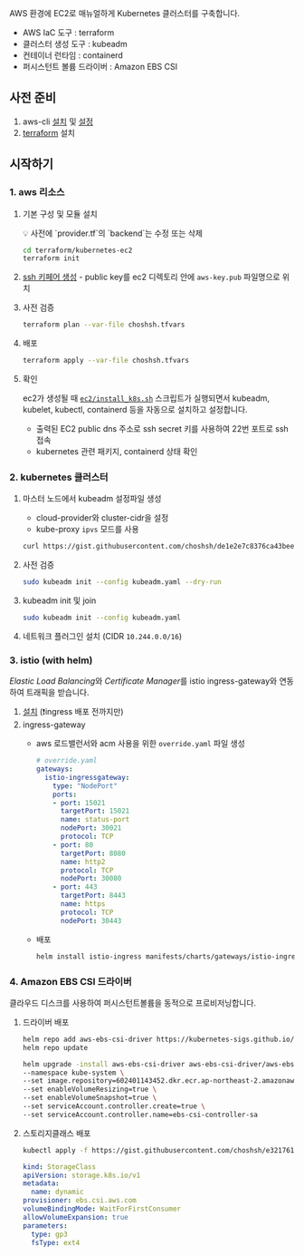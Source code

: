 AWS 환경에 EC2로 매뉴얼하게 Kubernetes 클러스터를 구축합니다.

- AWS IaC 도구 : terraform
- 클러스터 생성 도구 : kubeadm
- 컨테이너 런타임 : containerd
- 퍼시스턴트 볼륨 드라이버 : Amazon EBS CSI

## 사전 준비

1. aws-cli [설치](https://docs.aws.amazon.com/ko_kr/cli/latest/userguide/install-cliv2.html) 및 [설정](https://learn.hashicorp.com/tutorials/terraform/aws-build?in=terraform/aws-get-started#prerequisites)
2. [terraform](https://learn.hashicorp.com/tutorials/terraform/install-cli) 설치

## 시작하기

### 1. aws 리소스

1. 기본 구성 및 모듈 설치
    
    <aside>
    💡 사전에 `provider.tf`의 `backend`는 수정 또는 삭제
    
    </aside>
    
    ```bash
    cd terraform/kubernetes-ec2
    terraform init
    ```
    
2. [ssh 키페어 생성](https://www.ssh.com/academy/ssh/keygen) - public key를 ec2 디렉토리 안에 `aws-key.pub` 파일명으로 위치
3. 사전 검증
    
    ```bash
    terraform plan --var-file choshsh.tfvars
    ```
    
4. 배포
    
    ```bash
    terraform apply --var-file choshsh.tfvars
    ```
    
5. 확인
    
    ec2가 생성될 때  [`ec2/install_k8s.sh`](https://github.com/choshsh/devops-study/blob/master/terraform/kubernetes-ec2/ec2/install_k8s.sh) 스크립트가  실행되면서  kubeadm, kubelet, kubectl, containerd 등을 자동으로 설치하고 설정합니다.
    
    - 출력된 EC2 public dns 주소로 ssh secret 키를 사용하여 22번 포트로 ssh 접속
    - kubernetes 관련 패키지, containerd 상태 확인

### 2. kubernetes 클러스터

1. 마스터 노드에서 kubeadm 설정파일 생성
    - cloud-provider와 cluster-cidr을 설정
    - kube-proxy `ipvs` 모드를 사용
    
    ```bash
    curl https://gist.githubusercontent.com/choshsh/de1e2e7c8376ca43bee25fec033bac4d/raw/kubeadm.yaml >kubeadm.yaml
    ```
    
2. 사전 검증
    
    ```bash
    sudo kubeadm init --config kubeadm.yaml --dry-run
    ```
    
3. kubeadm init 및 join
    
    ```bash
    sudo kubeadm init --config kubeadm.yaml
    ```
    
4. 네트워크 플러그인 설치 (CIDR `10.244.0.0/16`)

### 3. istio (with helm)

*Elastic Load Balancing*와 *Certificate Manager*를 istio ingress-gateway와 연동하여 트래픽을 받습니다.

1. [설치](https://istio.io/latest/docs/setup/install/helm/) (❗ingress 배포 전까지만)
2. ingress-gateway
    - aws 로드밸런서와 acm 사용을 위한 `override.yaml` 파일 생성
        
        ```yaml
        # override.yaml
        gateways:
          istio-ingressgateway:
            type: "NodePort"
            ports:
            - port: 15021
              targetPort: 15021
              name: status-port
              nodePort: 30021
              protocol: TCP
            - port: 80
              targetPort: 8080
              name: http2
              protocol: TCP
              nodePort: 30080
            - port: 443
              targetPort: 8443
              name: https
              protocol: TCP
              nodePort: 30443
        ```
        
    - 배포
        
        ```bash
        helm install istio-ingress manifests/charts/gateways/istio-ingress -f override.yaml -n istio-system
        ```
        

### 4. Amazon EBS CSI 드라이버

클라우드 디스크를 사용하여 퍼시스턴트볼륨을 동적으로 프로비저닝합니다.

1. 드라이버 배포
    
    ```bash
    helm repo add aws-ebs-csi-driver https://kubernetes-sigs.github.io/aws-ebs-csi-driver
    helm repo update
    ```
    
    ```bash
    helm upgrade -install aws-ebs-csi-driver aws-ebs-csi-driver/aws-ebs-csi-driver \
    --namespace kube-system \
    --set image.repository=602401143452.dkr.ecr.ap-northeast-2.amazonaws.com/eks/aws-ebs-csi-driver \
    --set enableVolumeResizing=true \
    --set enableVolumeSnapshot=true \
    --set serviceAccount.controller.create=true \
    --set serviceAccount.controller.name=ebs-csi-controller-sa
    ```
    
2. 스토리지클래스 배포
    
    ```bash
    kubectl apply -f https://gist.githubusercontent.com/choshsh/e321761b43b5646821d3c2a6c18715f7/raw/csi-driver-sc.yaml
    ```
    
    ```yaml
    kind: StorageClass
    apiVersion: storage.k8s.io/v1
    metadata:
      name: dynamic
    provisioner: ebs.csi.aws.com
    volumeBindingMode: WaitForFirstConsumer
    allowVolumeExpansion: true
    parameters:
      type: gp3
      fsType: ext4
    ```